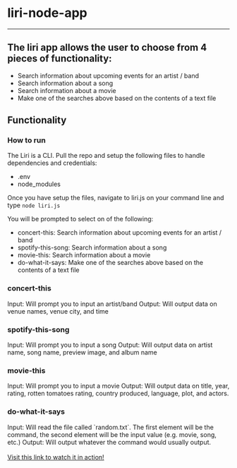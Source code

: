 <h1> liri-node-app </h1>
<hr>

<h2> The liri app allows the user to choose from 4 pieces of functionality: </h2>

<ul>
  <li>Search information about upcoming events for an artist / band</li>
  <li>Search information about a song</li>
  <li>Search information about a movie</li>
  <li>Make one of the searches above based on the contents of a text file</li>
</ul>

<h2> Functionality </h2>
<h3> How to run </h3>
<p> The Liri is a CLI. Pull the repo and setup the following files to handle dependencies and credentials:

<ul>
  <li>.env</li>
  <li>node_modules</li>
</ul>

Once you have setup the files, navigate to liri.js on your command line and type `node liri.js`

You will be prompted to select on of the following:

<ul>
  <li>concert-this: Search information about upcoming events for an artist / band</li>
  <li>spotify-this-song: Search information about a song</li>
  <li>movie-this: Search information about a movie</li>
  <li>do-what-it-says: Make one of the searches above based on the contents of a text file</li>
</ul>

<h3> concert-this </h3>
Input: Will prompt you to input an artist/band
Output: Will output data on venue names, venue city, and time

<h3> spotify-this-song </h3>
Input: Will prompt you to input a song
Output: Will output data on artist name, song name, preview image, and album name

<h3> movie-this </h3>
Input: Will prompt you to input a movie
Output: Will output data on title, year, rating, rotten tomatoes rating, country produced, language, plot, and actors.

<h3> do-what-it-says </h3>
Input: Will read the file called `random.txt`. The first element will be the command, the second element will be the input value (e.g. movie, song, etc.)
Output: Will output whatever the command would usually output.

<br>
<br>
<a href ="https://youtu.be/7aXEktU0Ss4"> Visit this link to watch it in action!</a>



